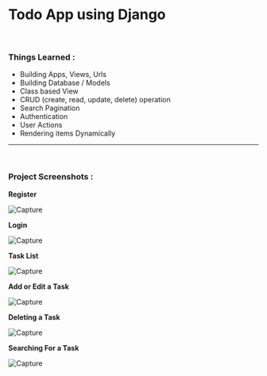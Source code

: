 # Todo App using Django
<br>

### Things Learned :
- Building Apps, Views, Urls
- Building Database / Models
- Class based View
- CRUD (create, read, update, delete) operation
- Search Pagination
- Authentication
- User Actions
- Rendering items Dynamically
<hr>
<br>

### Project Screenshots :

**Register**

![Capture](https://user-images.githubusercontent.com/125558428/228889052-e3324c97-2e2f-4236-bf63-f7a91f35fc49.PNG)
<br>

**Login**

![Capture](https://user-images.githubusercontent.com/125558428/228890274-703e9479-1997-41fe-9fe3-437295af6927.PNG)
<br>

**Task List**

![Capture](https://user-images.githubusercontent.com/125558428/228890943-4829fdd5-bda7-443e-8bc5-ebcf8cf52cb9.PNG)
<br>

**Add or Edit a Task**


![Capture](https://user-images.githubusercontent.com/125558428/228891913-1ad9b0a2-4917-4a91-b537-cc7d4988887c.PNG)
<br>

**Deleting a Task**

![Capture](https://user-images.githubusercontent.com/125558428/228893048-a93048e6-c197-448c-96da-4f4cbdc14640.PNG)
<br>

**Searching For a Task**

![Capture](https://user-images.githubusercontent.com/125558428/228894248-a2fb7293-9eb1-4e4a-8600-d216a16e7d14.PNG)
